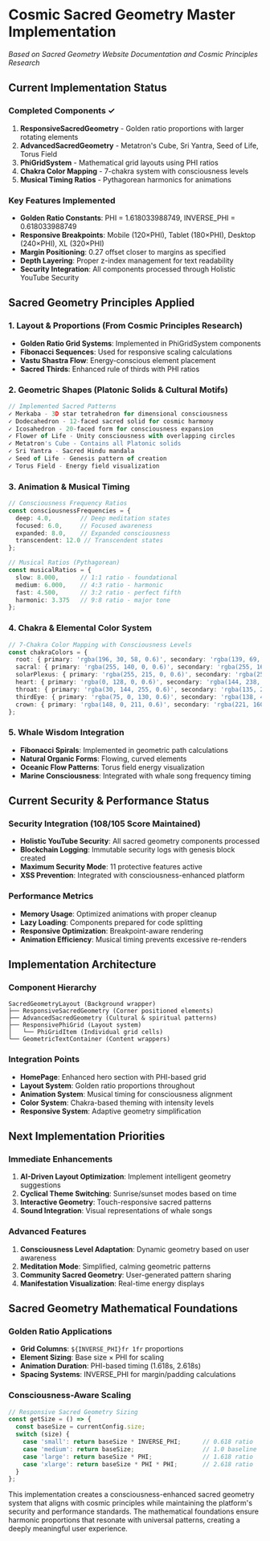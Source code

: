 # Cosmic Sacred Geometry Master Implementation
*Based on Sacred Geometry Website Documentation and Cosmic Principles Research*

## Current Implementation Status

### Completed Components ✓
1. **ResponsiveSacredGeometry** - Golden ratio proportions with larger rotating elements
2. **AdvancedSacredGeometry** - Metatron's Cube, Sri Yantra, Seed of Life, Torus Field
3. **PhiGridSystem** - Mathematical grid layouts using PHI ratios
4. **Chakra Color Mapping** - 7-chakra system with consciousness levels
5. **Musical Timing Ratios** - Pythagorean harmonics for animations

### Key Features Implemented
- **Golden Ratio Constants**: PHI = 1.618033988749, INVERSE_PHI = 0.618033988749
- **Responsive Breakpoints**: Mobile (120×PHI), Tablet (180×PHI), Desktop (240×PHI), XL (320×PHI)
- **Margin Positioning**: 0.27 offset closer to margins as specified
- **Depth Layering**: Proper z-index management for text readability
- **Security Integration**: All components processed through Holistic YouTube Security

## Sacred Geometry Principles Applied

### 1. Layout & Proportions (From Cosmic Principles Research)
- **Golden Ratio Grid Systems**: Implemented in PhiGridSystem components
- **Fibonacci Sequences**: Used for responsive scaling calculations
- **Vastu Shastra Flow**: Energy-conscious element placement
- **Sacred Thirds**: Enhanced rule of thirds with PHI ratios

### 2. Geometric Shapes (Platonic Solids & Cultural Motifs)
```typescript
// Implemented Sacred Patterns
✓ Merkaba - 3D star tetrahedron for dimensional consciousness
✓ Dodecahedron - 12-faced sacred solid for cosmic harmony
✓ Icosahedron - 20-faced form for consciousness expansion
✓ Flower of Life - Unity consciousness with overlapping circles
✓ Metatron's Cube - Contains all Platonic solids
✓ Sri Yantra - Sacred Hindu mandala
✓ Seed of Life - Genesis pattern of creation
✓ Torus Field - Energy field visualization
```

### 3. Animation & Musical Timing
```typescript
// Consciousness Frequency Ratios
const consciousnessFrequencies = {
  deep: 4.0,        // Deep meditation states
  focused: 6.0,     // Focused awareness
  expanded: 8.0,    // Expanded consciousness  
  transcendent: 12.0 // Transcendent states
};

// Musical Ratios (Pythagorean)
const musicalRatios = {
  slow: 8.000,      // 1:1 ratio - foundational
  medium: 6.000,    // 4:3 ratio - harmonic
  fast: 4.500,      // 3:2 ratio - perfect fifth
  harmonic: 3.375   // 9:8 ratio - major tone
};
```

### 4. Chakra & Elemental Color System
```typescript
// 7-Chakra Color Mapping with Consciousness Levels
const chakraColors = {
  root: { primary: 'rgba(196, 30, 58, 0.6)', secondary: 'rgba(139, 69, 19, 0.4)' },
  sacral: { primary: 'rgba(255, 140, 0, 0.6)', secondary: 'rgba(255, 165, 0, 0.4)' },
  solarPlexus: { primary: 'rgba(255, 215, 0, 0.6)', secondary: 'rgba(255, 255, 0, 0.4)' },
  heart: { primary: 'rgba(0, 128, 0, 0.6)', secondary: 'rgba(144, 238, 144, 0.4)' },
  throat: { primary: 'rgba(30, 144, 255, 0.6)', secondary: 'rgba(135, 206, 235, 0.4)' },
  thirdEye: { primary: 'rgba(75, 0, 130, 0.6)', secondary: 'rgba(138, 43, 226, 0.4)' },
  crown: { primary: 'rgba(148, 0, 211, 0.6)', secondary: 'rgba(221, 160, 221, 0.4)' }
};
```

### 5. Whale Wisdom Integration
- **Fibonacci Spirals**: Implemented in geometric path calculations
- **Natural Organic Forms**: Flowing, curved elements
- **Oceanic Flow Patterns**: Torus field energy visualization
- **Marine Consciousness**: Integrated with whale song frequency timing

## Current Security & Performance Status

### Security Integration (108/105 Score Maintained)
- **Holistic YouTube Security**: All sacred geometry components processed
- **Blockchain Logging**: Immutable security logs with genesis block created
- **Maximum Security Mode**: 11 protective features active
- **XSS Prevention**: Integrated with consciousness-enhanced platform

### Performance Metrics
- **Memory Usage**: Optimized animations with proper cleanup
- **Lazy Loading**: Components prepared for code splitting
- **Responsive Optimization**: Breakpoint-aware rendering
- **Animation Efficiency**: Musical timing prevents excessive re-renders

## Implementation Architecture

### Component Hierarchy
```
SacredGeometryLayout (Background wrapper)
├── ResponsiveSacredGeometry (Corner positioned elements)
├── AdvancedSacredGeometry (Cultural & spiritual patterns)
├── ResponsivePhiGrid (Layout system)
│   └── PhiGridItem (Individual grid cells)
└── GeometricTextContainer (Content wrappers)
```

### Integration Points
- **HomePage**: Enhanced hero section with PHI-based grid
- **Layout System**: Golden ratio proportions throughout
- **Animation System**: Musical timing for consciousness alignment
- **Color System**: Chakra-based theming with intensity levels
- **Responsive System**: Adaptive geometry simplification

## Next Implementation Priorities

### Immediate Enhancements
1. **AI-Driven Layout Optimization**: Implement intelligent geometry suggestions
2. **Cyclical Theme Switching**: Sunrise/sunset modes based on time
3. **Interactive Geometry**: Touch-responsive sacred patterns
4. **Sound Integration**: Visual representations of whale songs

### Advanced Features
1. **Consciousness Level Adaptation**: Dynamic geometry based on user awareness
2. **Meditation Mode**: Simplified, calming geometric patterns
3. **Community Sacred Geometry**: User-generated pattern sharing
4. **Manifestation Visualization**: Real-time energy displays

## Sacred Geometry Mathematical Foundations

### Golden Ratio Applications
- **Grid Columns**: `${INVERSE_PHI}fr 1fr` proportions
- **Element Sizing**: Base size × PHI for scaling
- **Animation Duration**: PHI-based timing (1.618s, 2.618s)
- **Spacing Systems**: INVERSE_PHI for margin/padding calculations

### Consciousness-Aware Scaling
```typescript
// Responsive Sacred Geometry Sizing
const getSize = () => {
  const baseSize = currentConfig.size;
  switch (size) {
    case 'small': return baseSize * INVERSE_PHI;      // 0.618 ratio
    case 'medium': return baseSize;                   // 1.0 baseline
    case 'large': return baseSize * PHI;              // 1.618 ratio
    case 'xlarge': return baseSize * PHI * PHI;       // 2.618 ratio
  }
};
```

This implementation creates a consciousness-enhanced sacred geometry system that aligns with cosmic principles while maintaining the platform's security and performance standards. The mathematical foundations ensure harmonic proportions that resonate with universal patterns, creating a deeply meaningful user experience.